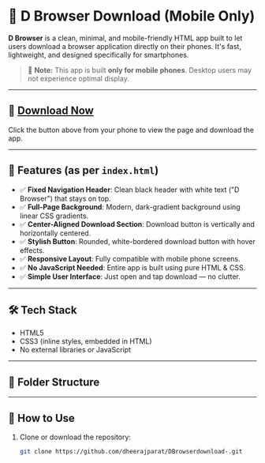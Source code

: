 # 📱 D Browser Download (Mobile Only)

**D Browser** is a clean, minimal, and mobile-friendly HTML app built to let users download a browser application directly on their phones. It's fast, lightweight, and designed specifically for smartphones. 

> 🛑 **Note:** This app is built **only for mobile phones**. Desktop users may not experience optimal display.

---

## 🔽 [Download Now](https://www.dheerajparat.github.io/DBrowserdownload-)  
Click the button above from your phone to view the page and download the app.

---

## 🌟 Features (as per `index.html`)

- ✅ **Fixed Navigation Header**: Clean black header with white text ("D Browser") that stays on top.
- ✅ **Full-Page Background**: Modern, dark-gradient background using linear CSS gradients.
- ✅ **Center-Aligned Download Section**: Download button is vertically and horizontally centered.
- ✅ **Stylish Button**: Rounded, white-bordered download button with hover effects.
- ✅ **Responsive Layout**: Fully compatible with mobile phone screens.
- ✅ **No JavaScript Needed**: Entire app is built using pure HTML & CSS.
- ✅ **Simple User Interface**: Just open and tap download — no clutter.

---

## 🛠 Tech Stack

- HTML5  
- CSS3 (inline styles, embedded in HTML)  
- No external libraries or JavaScript  

---

## 📁 Folder Structure


---

## 🚀 How to Use

1. Clone or download the repository:
   ```bash
   git clone https://github.com/dheerajparat/DBrowserdownload-.git

